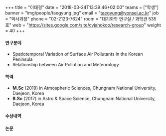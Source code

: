 +++
title = "이태경"
date = "2018-03-24T13:39:46+02:00"
teams = ["학생"]
banner = "img/people/taegyung.jpg"
email = "taegyung@yonsei.ac.kr"
job = "박사과정"
phone = "02-2123-7624"
room = "대기화학 연구실 / 과학관 535호"
web = "https://sites.google.com/site/cvjahokoo/research-group"
weight = 40
+++

#### 연구분야
+ Spatiotemporal Variation of Surface Air Pollutants in the Korean Peninsula
+ Relationship between Air Pollution and Meteorology

#### 학력
+ **M.Sc** (2019) in Atmospheric Sciences, Chungnam National University, Daejeon, Korea
+ **B.Sc** (2017) in Astro & Space Science, Chungnam National University, Daejeon, Korea

#### 수상내역

#### 논문
